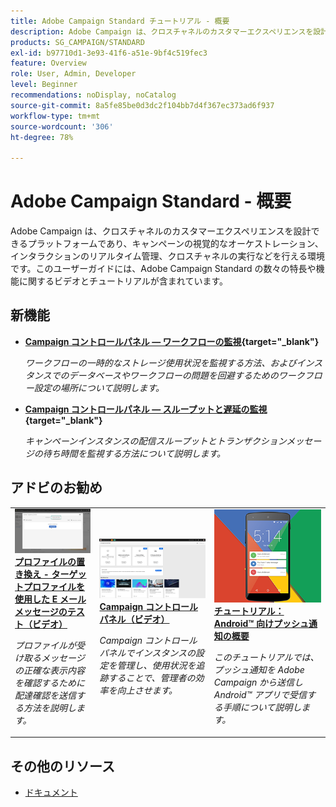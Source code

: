 ```yaml
---
title: Adobe Campaign Standard チュートリアル - 概要
description: Adobe Campaign は、クロスチャネルのカスタマーエクスペリエンスを設計できるプラットフォームであり、キャンペーンの視覚的なオーケストレーション、インタラクションのリアルタイム管理、クロスチャネルの実行などを行える環境です。このユーザーガイドには、Adobe Campaign Standard の数々の特長や機能に関するビデオとチュートリアルが含まれています。
products: SG_CAMPAIGN/STANDARD
exl-id: b97710d1-3e93-41f6-a51e-9bf4c519fec3
feature: Overview
role: User, Admin, Developer
level: Beginner
recommendations: noDisplay, noCatalog
source-git-commit: 8a5fe85be0d3dc2f104bb7d4f367ec373ad6f937
workflow-type: tm+mt
source-wordcount: '306'
ht-degree: 78%

---
```


# Adobe Campaign Standard - 概要

Adobe Campaign は、クロスチャネルのカスタマーエクスペリエンスを設計できるプラットフォームであり、キャンペーンの視覚的なオーケストレーション、インタラクションのリアルタイム管理、クロスチャネルの実行などを行える環境です。このユーザーガイドには、Adobe Campaign Standard の数々の特長や機能に関するビデオとチュートリアルが含まれています。

## 新機能

* **[Campaign コントロールパネル — ワークフローの監視](https://experienceleague.adobe.com/docs/control-panel-learn/control-panel/performance-monitoring/monitor-workflows.html){target=&quot;_blank&quot;}**

   *ワークフローの一時的なストレージ使用状況を監視する方法、およびインスタンスでのデータベースやワークフローの問題を回避するためのワークフロー設定の場所について説明します。*

* **[Campaign コントロールパネル — スループットと遅延の監視](https://experienceleague.adobe.com/docs/control-panel-learn/control-panel/performance-monitoring/monitor-throughputs-and-latency.html){target=&quot;_blank&quot;}**

   *キャンペーンインスタンスの配信スループットとトランザクションメッセージの待ち時間を監視する方法について説明します。*

## アドビのお勧め

<table>
<tr>
  <td>
    <a href="./communication-channels/email/profile-substitution.md"> 
      <img alt="プロファイルの置き換え - ターゲットプロファイルを使用した E メールメッセージのテスト（ビデオ）" src="./assets/substitution_tab.png"/>
    </a>
    <div>
      <a href="./communication-channels/email/profile-substitution.md">
    <strong>プロファイルの置き換え - ターゲットプロファイルを使用した E メールメッセージのテスト（ビデオ）</strong>
    </a>
    </div>
    <p>
    <em>プロファイルが受け取るメッセージの正確な表示内容を確認するために配達確認を送信する方法を説明します。</em>
    <p>
  </td>
   <td>
    <a href="https://experienceleague.adobe.com/docs/campaign-standard-learn/control-panel/control-panel-overview.html?lang=ja">
      <img alt="コントロールパネル（ビデオ）" src="./assets/control-panel.png" />
    </a>
    <div>
    <a href="https://experienceleague.adobe.com/docs/campaign-standard-learn/control-panel/control-panel-overview.html?lang=ja">
    <strong>Campaign コントロールパネル（ビデオ）</strong>
    </a>
    </div>
    <p>
    <em> Campaign コントロールパネルでインスタンスの設定を管理し、使用状況を追跡することで、管理者の効率を向上させます。</em>
    <p>
  </td>
  <td>
    <a href="https://experienceleague.adobe.com/docs/campaign-standard-learn/getting-started-with-push-notifications-android/introduction.html?lang=ja">
      <img alt="チュートリアル：Android 向けプッシュ通知の概要" src="./assets/push-for-android.png" />
    </a>
    <div>
      <a href="https://experienceleague.adobe.com/docs/campaign-standard-learn/getting-started-with-push-notifications-android/introduction.html?lang=en">
    <strong>チュートリアル：Android™ 向けプッシュ通知の概要</strong>
    </a>
    </div>
    <p>
    <em>このチュートリアルでは、プッシュ通知を Adobe Campaign から送信し Android™ アプリで受信する手順について説明します。</em>
    <p>
  </td>
</tr>
</table>

## その他のリソース

* [ドキュメント](https://experienceleague.adobe.com/docs/campaign-standard/using/campaign-standard-home.html?lang=ja)
